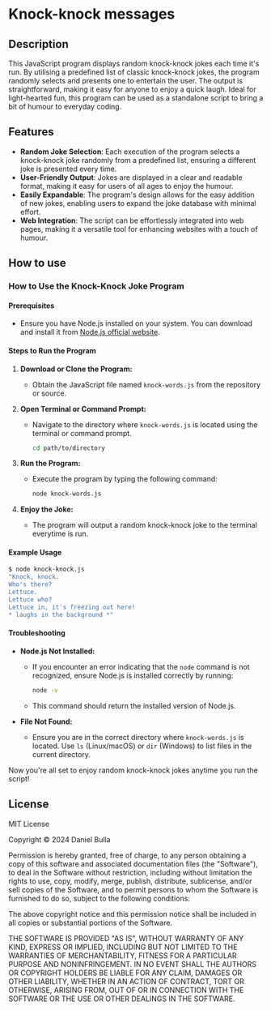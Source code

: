 # Knock-knock messages

## Description
This JavaScript program displays random knock-knock jokes each time it's run. By utilising a predefined list of classic knock-knock jokes, the program randomly selects and presents one to entertain the user. The output is straightforward, making it easy for anyone to enjoy a quick laugh. Ideal for light-hearted fun, this program can be used as a standalone script to bring a bit of humour to everyday coding.

## Features
* **Random Joke Selection**: Each execution of the program selects a knock-knock joke randomly from a predefined list, ensuring a different joke is presented every time.
* **User-Friendly Output**: Jokes are displayed in a clear and readable format, making it easy for users of all ages to enjoy the humour.
* **Easily Expandable**: The program's design allows for the easy addition of new jokes, enabling users to expand the joke database with minimal effort.
* **Web Integration**: The script can be effortlessly integrated into web pages, making it a versatile tool for enhancing websites with a touch of humour.

## How to use
### How to Use the Knock-Knock Joke Program

#### Prerequisites
- Ensure you have Node.js installed on your system. You can download and install it from [Node.js official website](https://nodejs.org/).

#### Steps to Run the Program

1. **Download or Clone the Program:**
   - Obtain the JavaScript file named `knock-words.js` from the repository or source.

2. **Open Terminal or Command Prompt:**
   - Navigate to the directory where `knock-words.js` is located using the terminal or command prompt.
     ```sh
     cd path/to/directory
     ```

3. **Run the Program:**
   - Execute the program by typing the following command:
     ```sh
     node knock-words.js
     ```

4. **Enjoy the Joke:**
   - The program will output a random knock-knock joke to the terminal everytime is run.

#### Example Usage

```sh
$ node knock-knock.js
"Knock, knock.
Who's there?
Lettuce.
Lettuce who?
Lettuce in, it's freezing out here!
* laughs in the background *"
```

#### Troubleshooting

- **Node.js Not Installed:**
  - If you encounter an error indicating that the `node` command is not recognized, ensure Node.js is installed correctly by running:
    ```sh
    node -v
    ```

  - This command should return the installed version of Node.js.

- **File Not Found:**
  - Ensure you are in the correct directory where `knock-words.js` is located. Use `ls` (Linux/macOS) or `dir` (Windows) to list files in the current directory.

Now you're all set to enjoy random knock-knock jokes anytime you run the script!

## License
MIT License

Copyright &copy; 2024 Daniel Bulla

Permission is hereby granted, free of charge, to any person obtaining a copy
of this software and associated documentation files (the "Software"), to deal
in the Software without restriction, including without limitation the rights
to use, copy, modify, merge, publish, distribute, sublicense, and/or sell
copies of the Software, and to permit persons to whom the Software is
furnished to do so, subject to the following conditions:

The above copyright notice and this permission notice shall be included in all
copies or substantial portions of the Software.

THE SOFTWARE IS PROVIDED "AS IS", WITHOUT WARRANTY OF ANY KIND, EXPRESS OR
IMPLIED, INCLUDING BUT NOT LIMITED TO THE WARRANTIES OF MERCHANTABILITY,
FITNESS FOR A PARTICULAR PURPOSE AND NONINFRINGEMENT. IN NO EVENT SHALL THE
AUTHORS OR COPYRIGHT HOLDERS BE LIABLE FOR ANY CLAIM, DAMAGES OR OTHER
LIABILITY, WHETHER IN AN ACTION OF CONTRACT, TORT OR OTHERWISE, ARISING FROM,
OUT OF OR IN CONNECTION WITH THE SOFTWARE OR THE USE OR OTHER DEALINGS IN THE
SOFTWARE.

